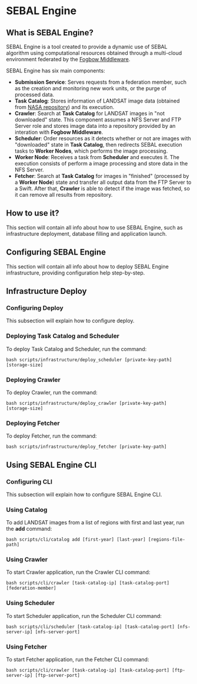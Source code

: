 # SEBAL Engine
## What is SEBAL Engine?
  SEBAL Engine is a tool created to provide a dynamic use of SEBAL algorithm using computational resources obtained through a multi-cloud environment federated by the [Fogbow Middleware](http://www.fogbowcloud.org).
  
  SEBAL Engine has six main components:
  - **Submission Service**: Serves requests from a federation member, such as the creation and monitoring new work units, or the purge of processed data.
  - **Task Catalog**: Stores information of LANDSAT image data (obtained from [NASA repository](https://ers.cr.usgs.gov)) and its execution.
  - **Crawler**: Search at **Task Catalog** for LANDSAT images in "not downloaded" state. This component assumes a NFS Server and FTP Server role and stores image data into a repository provided by an interation with **Fogbow Middleware**.
  - **Scheduler**: Order resources as it detects whether or not are images with "downloaded" state in **Task Catalog**, then redirects SEBAL execution tasks to **Worker Nodes**, which performs the image processing.
  - **Worker Node**: Receives a task from **Scheduler** and executes it. The execution consists of perform a image processing and store data in the NFS Server.
  - **Fetcher**: Search at **Task Catalog** for images in "finished" (processed by a **Worker Node**) state and transfer all output data from the FTP Server to a Swift. After that, **Crawler** is able to detect if the image was fetched, so it can remove all results from repository.

## How to use it?
  This section will contain all info about how to use SEBAL Engine, such as infrastructure deployment, database filling and application launch.
## Configuring SEBAL Engine
  This section will contain all info about how to deploy SEBAL Engine infrastructure, providing configuration help step-by-step.
## Infrastructure Deploy
### Configuring Deploy
  This subsection will explain how to configure deploy.
### Deploying Task Catalog and Scheduler
  To deploy Task Catalog and Scheduler, run the command:
  
  ```bash scripts/infrastructure/deploy_scheduler [private-key-path] [storage-size]```
  
### Deploying Crawler
  To deploy Crawler, run the command:

  ```bash scripts/infrastructure/deploy_crawler [private-key-path] [storage-size]```
  
### Deploying Fetcher
  To deploy Fetcher, run the command:

  ```bash scripts/infrastructure/deploy_fetcher [private-key-path]```
  
## Using SEBAL Engine CLI
### Configuring CLI
  This subsection will explain how to configure SEBAL Engine CLI.
### Using Catalog
  To add LANDSAT images from a list of regions with first and last year, run the **add** command:
  
  ```bash scripts/cli/catalog add [first-year] [last-year] [regions-file-path]```

### Using Crawler
  To start Crawler application, run the Crawler CLI command:

  ```bash scripts/cli/crawler [task-catalog-ip] [task-catalog-port] [federation-member]```
  
### Using Scheduler
  To start Scheduler application, run the Scheduler CLI command:
  
  ```bash scripts/cli/scheduler [task-catalog-ip] [task-catalog-port] [nfs-server-ip] [nfs-server-port]```
  
### Using Fetcher
  To start Fetcher application, run the Fetcher CLI command:
  
  ```bash scripts/cli/crawler [task-catalog-ip] [task-catalog-port] [ftp-server-ip] [ftp-server-port]```
